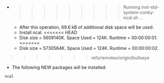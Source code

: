 * >>>>>>>>> Running inst-std-system-conky-ncal.sh ...
  * After this operation, 69.6 kB of additional disk space will be used.
  * Install ncal.
<<<<<<< HEAD
  * Disk size = 5609140K. Space Used = 124K. Runtime = 00:00:00:01.
=======
  * Disk size = 5730564K. Space Used = 124K. Runtime = 00:00:00:02.
>>>>>>> refs/remotes/origin/bullseye
  * The following NEW packages will be installed:
  ```bash
ncal
  ```
